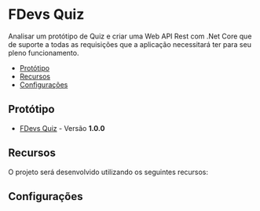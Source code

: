 # FDevs Quiz
  Analisar um protótipo de Quiz e criar uma Web API Rest com .Net Core que de suporte a todas as requisições que a aplicação necessitará ter para seu pleno funcionamento.

- [Protótipo](#Protótipo)
- [Recursos](#Recursos)
- [Configurações](#Configurações)

## Protótipo
- [FDevs Quiz](https://www.figma.com/proto/q3JdOjkx5FcAblc9Qv8ZNf/FDev-Quiz?node-id=48520%3A1094&scaling=scale-down&page-id=0%3A1) - Versão **1.0.0**

## Recursos
O projeto será desenvolvido utilizando os seguintes recursos:

## Configurações
